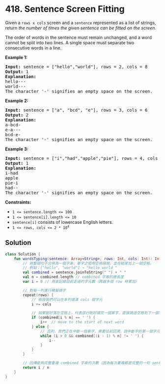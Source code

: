 # 418. Sentence Screen Fitting

Given a <code>rows x cols</code> screen and a <code>sentence</code> represented as a list of strings, return <em>the number of&nbsp;times the given sentence can be fitted on the screen</em>.

The order of words in the sentence must remain unchanged, and a word cannot be split into two lines. A single space must separate two consecutive words in a line.


**Example 1:**

<pre>
<strong>Input:</strong> sentence = [&quot;hello&quot;,&quot;world&quot;], rows = 2, cols = 8
<strong>Output:</strong> 1
<strong>Explanation:</strong>
hello---
world---
The character &#39;-&#39; signifies an empty space on the screen.
</pre>

**Example 2:**

<pre>
<strong>Input:</strong> sentence = [&quot;a&quot;, &quot;bcd&quot;, &quot;e&quot;], rows = 3, cols = 6
<strong>Output:</strong> 2
<strong>Explanation:</strong>
a-bcd- 
e-a---
bcd-e-
The character &#39;-&#39; signifies an empty space on the screen.
</pre>

**Example 3:**

<pre>
<strong>Input:</strong> sentence = [&quot;i&quot;,&quot;had&quot;,&quot;apple&quot;,&quot;pie&quot;], rows = 4, cols = 5
<strong>Output:</strong> 1
<strong>Explanation:</strong>
i-had
apple
pie-i
had--
The character &#39;-&#39; signifies an empty space on the screen.
</pre>

**Constraints:**

<ul>
	<li><code>1 &lt;= sentence.length &lt;= 100</code></li>
	<li><code>1 &lt;= sentence[i].length &lt;= 10</code></li>
	<li><code>sentence[i]</code> consists of lowercase English letters.</li>
	<li><code>1 &lt;= rows, cols &lt;= 2 * 10<sup>4</sup></code></li>
</ul>

## Solution
```kotlin
class Solution {
	fun wordsTyping(sentence: Array<String>, rows: Int, cols: Int): Int {
		// 將整個句子合併為一個字串，單字之間用空格隔開，並在結尾加上一個空格。
        // 例如：["hello", "world"] → "hello world "
        val combined = sentence.joinToString(" ") + " "
        val n = combined.length // combined 字串的總長度
        var i = 0 // 用來記錄目前走過的字元數（跨越多個 row 時累加）

		// 對每一列進行模擬填字
        repeat(rows) {
			// 假設我們可以在本列填滿 cols 個字元
            i += cols

			// 如果剛好落在空格上，代表該行剛好填完一個單字，直接跳過空格到下一個字的第一個字元
            if (combined[i % n] == ' ') {
                i++  // move to the start of next word
            } else {
				// 否則，我們正在中斷一個單字，需要往前回溯，該中斷字的第一個字元
                while (i > 0 && combined[(i - 1) % n] != ' ') {
                    i--  
                }
            }
        }

		// 回傳能夠完整重複 combined 字串的次數（因為每次重複都是完整的一句 sentence）
        return i / n
    }
}
```